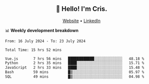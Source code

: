 
<h2 align="center">👋 Hello! I'm Cris.</h2>
<p align="center">
  <a href="https://www.criscunas.dev">Website</a> •
  <a href="https://www.linkedin.com/in/cristophercunas/">LinkedIn</a> 
</p>


📊 **Weekly development breakdown**
<!--START_SECTION:waka-->

```txt
From: 16 July 2024 - To: 23 July 2024

Total Time: 15 hrs 52 mins

Vue.js       7 hrs 56 mins   ████████████░░░░░░░░░░░░░   48.18 %
Python       2 hrs 35 mins   ████░░░░░░░░░░░░░░░░░░░░░   15.71 %
JavaScript   2 hrs 33 mins   ████░░░░░░░░░░░░░░░░░░░░░   15.48 %
Bash         59 mins         █▒░░░░░░░░░░░░░░░░░░░░░░░   05.97 %
SQL          49 mins         █▒░░░░░░░░░░░░░░░░░░░░░░░   04.98 %
```

<!--END_SECTION:waka-->
